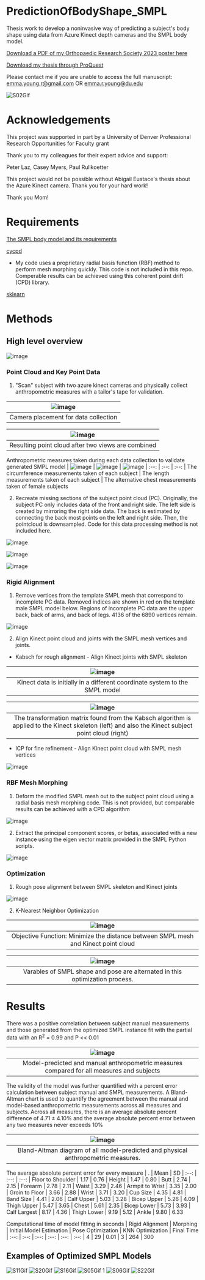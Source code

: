 # PredictionOfBodyShape_SMPL
Thesis work to develop a noninvasive way of predicting a subject's body shape using data from Azure Kinect depth cameras and the SMPL body model.

[Download a PDF of my Orthopaedic Research Society 2023 poster here](https://tinyurl.com/bdctxjku)

[Download my thesis through ProQuest](https://www.proquest.com/docview/2840141315)

Please contact me if you are unable to access the full manuscript: emma.young.r@gmail.com OR emma.r.young@du.edu

![S02Gif](https://user-images.githubusercontent.com/67296859/218332402-98c949fc-e8ad-4844-a71b-65745d4b6e06.gif) 

# Acknowledgements 
This project was supported in part by a University of Denver Professional Research Opportunities for Faculty grant

Thank you to my colleagues for their expert advice and support:

Peter Laz, Casey Myers, Paul Rullkoetter

This project would not be possible without Abigail Eustace's thesis about the Azure Kinect camera. Thank you for your hard work!

Thank you Mom!

# Requirements
[The SMPL body model and its requirements](https://smpl.is.tue.mpg.de/)

[cycpd](https://github.com/gattia/cycpd)
* My code uses a proprietary radial basis function (RBF) method to perform mesh morphing quickly. This code is not included in this repo. Comperable results can be achieved using this coherent point drift (CPD) library.

[sklearn](https://scikit-learn.org/stable/index.html) 

# Methods
## High level overview

![image](https://github.com/EmmaRYoung/PredictionOfBodyShape_SMPL/assets/67296859/690f1c11-27bc-4756-b532-5da98f765411)


### Point Cloud and Key Point Data
1. "Scan" subject with two azure kinect cameras and physically collect anthropometric measures with a tailor's tape for validation.
   
| ![image](https://github.com/EmmaRYoung/PredictionOfBodyShape_SMPL/assets/67296859/37651069-8549-4409-8dc1-9bf2df121769)
| :--:
| Camera placement for data collection

| ![image](https://github.com/EmmaRYoung/PredictionOfBodyShape_SMPL/assets/67296859/6d48fa08-811f-46e5-bc21-cdb5aef4b2b0)
| :--:
| Resulting point cloud after two views are combined

Anthropometric measures taken during each data collection to validate generated SMPL model
| ![image](https://github.com/EmmaRYoung/PredictionOfBodyShape_SMPL/assets/67296859/2bddacd5-aa60-4761-aa12-5aa57638d465) | ![image](https://github.com/EmmaRYoung/PredictionOfBodyShape_SMPL/assets/67296859/942f966d-0095-4b94-b5c3-cc2f992f3804) | ![image](https://github.com/EmmaRYoung/PredictionOfBodyShape_SMPL/assets/67296859/ffacb928-759d-4ff2-abd5-3b4cbcef951c)
| :--: | :--: | :--:
| The circumference measurements taken of each subject | The length measurements taken of each subject | The alternative chest measurements taken of female subjects


2. Recreate missing sections of the subject point cloud (PC).
Originally, the subject PC only includes data of the front and right side. The left side is created by mirroring the right side data. The back is estimated by connecting the back most points on the left and right side. Then, the pointcloud is downsampled. Code for this data processing method is not included here.   

![image](https://github.com/EmmaRYoung/PredictionOfBodyShape_SMPL/assets/67296859/afb5db8f-88e4-4102-9929-73d4a46d09c7)

![image](https://github.com/EmmaRYoung/PredictionOfBodyShape_SMPL/assets/67296859/3ad577d7-4cf2-4031-a0ec-5da666f1c93d)

![image](https://github.com/EmmaRYoung/PredictionOfBodyShape_SMPL/assets/67296859/bccc00c0-bc33-4fe2-8d7f-9b40e85108e7)

### Rigid Alignment

1. Remove vertices from the template SMPL mesh that correspond to incomplete PC data. Removed indices are shown in red on the template male SMPL model below.
Regions of incomplete PC data are the upper back, back of arms, and back of legs. 4136 of the 6890 vertices remain.

![image](https://user-images.githubusercontent.com/67296859/218335092-cf6a6f0b-09e5-4930-8109-83e0a0b8f7b4.png) 

2. Align Kinect point cloud and joints with the SMPL mesh vertices and joints.
* Kabsch for rough alignment - Align Kinect joints with SMPL skeleton
  
| ![image](https://github.com/EmmaRYoung/PredictionOfBodyShape_SMPL/assets/67296859/3a8517c0-2a40-4d0d-b6e7-0aeaa977bf78)
| :--:
| Kinect data is initially in a different coordinate system to the SMPL model


| ![image](https://github.com/EmmaRYoung/PredictionOfBodyShape_SMPL/assets/67296859/d83f30ca-2c86-4739-a033-bf928e0b2fa7)
| :--:
| The transformation matrix found from the Kabsch algorithm is applied to the Kinect skeleton (left) and also the Kinect subject point cloud (right)

* ICP for fine refinement - Align Kinect point cloud with SMPL mesh vertices
  
![image](https://github.com/EmmaRYoung/PredictionOfBodyShape_SMPL/assets/67296859/6c9848ee-0e20-4196-b58a-b3be51d4ada2)



### RBF Mesh Morphing
1. Deform the modified SMPL mesh out to the subject point cloud using a radial basis mesh morphing code. This is not provided, but comparable results can be achieved with a CPD algorithm 

![image](https://github.com/EmmaRYoung/PredictionOfBodyShape_SMPL/assets/67296859/6550671d-f4e3-4023-8531-3eeb6cdd9fe6)


2. Extract the principal component scores, or betas, associated with a new instance using the eigen vector matrix provided in the SMPL Python scripts. 

![image](https://github.com/EmmaRYoung/PredictionOfBodyShape_SMPL/assets/67296859/e675749c-4bd6-47cf-b209-4a43d6dbcd67)



### Optimization

1. Rough pose alignment between SMPL skeleton and Kinect joints

![image](https://github.com/EmmaRYoung/PredictionOfBodyShape_SMPL/assets/67296859/f03a35de-162e-44d4-a1f9-fd65d749f255)


2. K-Nearest Neighbor Optimization 

| ![image](https://github.com/EmmaRYoung/PredictionOfBodyShape_SMPL/assets/67296859/e54baa14-cbc5-414d-8210-12a43cd7940c)
| :--:
| Objective Function: Minimize the distance between SMPL mesh and Kinect point cloud​

| ![image](https://github.com/EmmaRYoung/PredictionOfBodyShape_SMPL/assets/67296859/814c8d23-7e4d-489b-a643-0584754195ca)
| :--:
| Varables of SMPL shape and pose are alternated in this optimization process. 

# Results
There was a positive correlation between subject manual measurements and those generated from the optimized SMPL instance fit with the partial data with an R<sup>2</sup> = 0.99 and P << 0.01 

| ![image](https://github.com/EmmaRYoung/PredictionOfBodyShape_SMPL/assets/67296859/e3b4fea4-19db-4bc8-957d-b408777bb427)
| :--:
| Model-predicted and manual anthropometric​ measures compared for all measures and subjects


The validity of the model was further quantified with a percent error calculation between subject manual and SMPL measurements. A Bland-Altman chart is used to quantify the agreement between the manual and model-based anthropometric measurements across all measures and subjects. Across all measures, there is an average absolute percent difference of 4.71 ± 4.10% and the average absolute percent error between any two measures never exceeds 10% 

| ![image](https://github.com/EmmaRYoung/PredictionOfBodyShape_SMPL/assets/67296859/7154ddc0-39fc-4ff8-984a-c4815a09309c)
| :--:
| Bland-Altman diagram of all model-predicted and physical anthropometric measures. 

The average absolute percent error for every measure
| . | Mean | SD
| :--: | :--: | :--:
| Floor to Shoulder | 1.17 | 0.76
| Height | 1.47 | 0.80 
| Butt | 2.74 | 2.15
| Forearm | 2.78 | 2.11
| Waist | 3.29 | 2.46
| Armpit to Wrist | 3.35 | 2.00
| Groin to Floor | 3.66 | 2.88
| Wrist | 3.71 | 3.20
| Cup Size | 4.35 | 4.81
| Band Size | 4.41 | 2.06
| Calf Upper | 5.03 | 3.28
| Bicep Upper | 5.26 | 4.09
| Thigh Upper | 5.47 | 3.65
| Chest | 5.61 | 2.35
| Bicep Lower | 5.73 | 3.93
| Calf Largest | 8.17 | 4.36
| Thigh Lower | 9.19 | 5.12
| Ankle | 9.80 | 6.33

Computational time of model fitting in seconds
| Rigid Alignment | Morphing | Initial Model Estimation | Pose Optimization | KNN Optimization | Final Time
| :--: | :--: | :--: | :--: | :--: | :--:
| 4 | 29 | 0.01 | 3 | 264 | 300

## Examples of Optimized SMPL Models 

![S11Gif](https://user-images.githubusercontent.com/67296859/218332432-0edd0de7-8b55-4e26-bb3a-1f9f71b6c103.gif) 
![S20Gif](https://user-images.githubusercontent.com/67296859/218332629-72865de4-bc88-4301-b0c6-f64767d11ad8.gif)
![S16Gif](https://user-images.githubusercontent.com/67296859/218332677-bff3f9f8-f339-4d18-8f1b-b96dddca54a6.gif)
![S05Gif 1](https://user-images.githubusercontent.com/67296859/218332913-d2bb02e3-c7d7-4d5c-b061-9c60496adec5.gif)
![S06Gif](https://user-images.githubusercontent.com/67296859/218333127-aedc46b3-5035-4a0f-8ba6-bf6774e34685.gif)
![S22Gif](https://user-images.githubusercontent.com/67296859/218332864-4648edcc-d5fa-4eaa-b31e-38d3a80d3038.gif)

